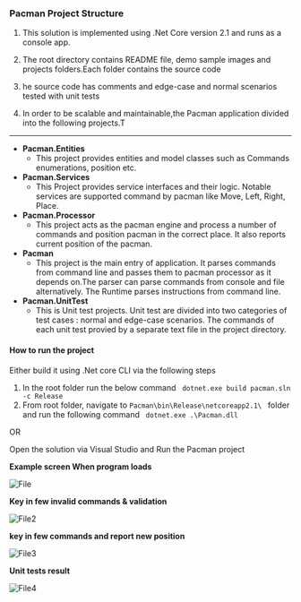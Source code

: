 ### Pacman Project Structure 
1. This solution is implemented using .Net Core version 2.1 and runs as a console app.

2.  The root directory contains README file, demo sample images and projects folders.Each folder contains the source code  
3. he source code has comments and edge-case and normal scenarios tested with unit tests
4. In order to be scalable and maintainable,the Pacman application divided into the following projects.T
--- 
- <b>Pacman.Entities </b>
	- This project provides entities and model classes such as Commands enumerations,  position etc.
- <b>Pacman.Services</b>
  -  This Project provides service interfaces and their logic. Notable services are supported command by pacman like Move, Left, Right, Place.
- <b> Pacman.Processor</b>
  - This project acts as the pacman engine and process a number of commands and position pacman in the correct place. It also reports current position of the pacman.
- <b> Pacman </b>
  - This project is the main entry of application. It parses commands from command line and passes them to pacman processor as it depends on.The parser can parse commands from console and file alternatively. The Runtime parses instructions from command line.
- <b>Pacman.UnitTest </b>
  - This is Unit test projects. Unit test are divided into two categories of test cases : normal  and edge-case scenarios. The commands of each unit test provied by a separate text file in the project directory.

#### How to run the project 

Either build it using .Net core CLI via the following steps 
1. In the root folder run the below command 
	 ```  dotnet.exe build pacman.sln -c Release ```
2. From root folder, navigate to ```Pacman\bin\Release\netcoreapp2.1\ ``` folder and run the following command 
 ```  dotnet.exe .\Pacman.dll ```

OR 

Open the solution via Visual Studio and Run the Pacman project

<b>Example screen When program loads</b>

![File](./Images/file.PNG )

<b> Key in few invalid commands & validation  </b>

![File2](./Images/file2.PNG)

<b> key in few commands and report new position </b>

![File3](./Images/file3.PNG)

<b> Unit tests result </b>

![File4](./Images/file4.PNG)
